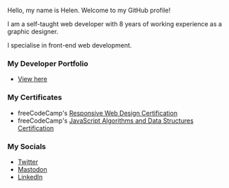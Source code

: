 Hello, my name is Helen. Welcome to my GitHub profile!

I am a self-taught web developer with 8 years of working experience as a graphic designer.

I specialise in front-end web development.

### My Developer Portfolio

- [View here](https://helenclx.github.io/)

### My Certificates

- freeCodeCamp's [Responsive Web Design Certification](https://www.freecodecamp.org/certification/helenclx/responsive-web-design)
- freeCodeCamp's [JavaScript Algorithms and Data Structures Certification](https://www.freecodecamp.org/certification/helenclx/javascript-algorithms-and-data-structures)

### My Socials

- [Twitter](https://twitter.com/helen_clx)
- [Mastodon](https://tech.lgbt/@helenclx)
- [LinkedIn](https://www.linkedin.com/in/helenclx/)